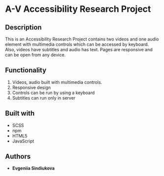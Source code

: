 # A-V Accessibility Research Project

## Description

This is an Accessibility Research Project contains two videos and one audio element with multimedia controls which can be accessed by keyboard. Also, videos have subtitles and audio has text. Pages are responsive and can be open from any device. 

## Functionality

1. Videos, audio built with multimedia controls. 
2. Responsive design
3. Controls can be run by using a keyboard
4. Subtitles can run only in server


## Built with

* SCSS 
* npm
* HTML5
* JavaScript


## Authors

- **Evgeniia Sindiukova** 
